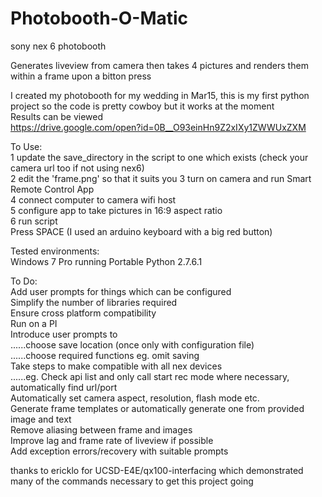 # Photobooth-O-Matic  

sony nex 6 photobooth 

Generates liveview from camera then takes 4 pictures and renders them within a frame upon a bitton press  

I created my photobooth for my wedding in Mar15, this is my first python project so the code is pretty cowboy but it works at the moment  
Results can be viewed   
https://drive.google.com/open?id=0B__O93einHn9Z2xIXy1ZWWUxZXM   
  
To Use:  
1 update the save_directory in the script to one which exists (check your camera url too if not using nex6)  
2 edit the 'frame.png' so that it suits you 
3 turn on camera and run Smart Remote Control App  
4 connect computer to camera wifi host  
5 configure app to take pictures in 16:9 aspect ratio  
6 run script  
Press SPACE (I used an arduino keyboard with a big red button)  

Tested environments:  
Windows 7 Pro running Portable Python 2.7.6.1  


 
  
To Do:  
Add user prompts for things which can be configured     
Simplify the number of libraries required  
Ensure cross platform compatibility  
Run on a PI   
Introduce user prompts to   
......choose save location (once only with configuration file)  
......choose required functions eg. omit saving  
Take steps to make compatible with all nex devices   
......eg. Check api list and only call start rec mode where necessary, automatically find url/port  
Automatically set camera aspect, resolution, flash mode etc.  
Generate frame templates or automatically generate one from provided image and text  
Remove aliasing between frame and images  
Improve lag and frame rate of liveview if possible  
Add exception errors/recovery with suitable prompts  


thanks to ericklo for UCSD-E4E/qx100-interfacing which demonstrated many of the commands necessary to get this project going  
